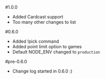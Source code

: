 #1.0.0
* Added Cardcast support
* Too many other changes to list

#0.6.0
* Added !pick command
* Added point limit option to games
* Default NODE_ENV changed to `production`

#pre-0.6.0
* Change log started in 0.6.0 :)
